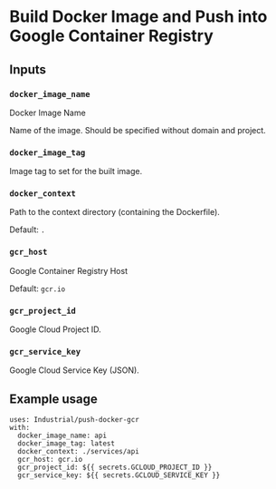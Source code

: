 # Build Docker Image and Push into Google Container Registry

## Inputs

### `docker_image_name`

Docker Image Name

Name of the image. Should be specified without domain and project.

### `docker_image_tag`

Image tag to set for the built image.

### `docker_context`

Path to the context directory (containing the Dockerfile).

Default: `.`

### `gcr_host`

Google Container Registry Host

Default: `gcr.io`

### `gcr_project_id`

Google Cloud Project ID.

### `gcr_service_key`

Google Cloud Service Key (JSON).

## Example usage

```ylm
uses: Industrial/push-docker-gcr
with:
  docker_image_name: api
  docker_image_tag: latest
  docker_context: ./services/api
  gcr_host: gcr.io
  gcr_project_id: ${{ secrets.GCLOUD_PROJECT_ID }}
  gcr_service_key: ${{ secrets.GCLOUD_SERVICE_KEY }}
```

